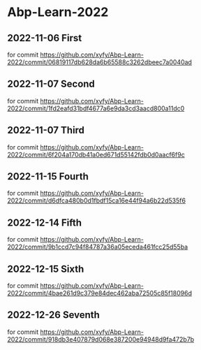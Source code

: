 # Abp-Learn-2022

## 2022-11-06 First

for commit <https://github.com/xyfy/Abp-Learn-2022/commit/06819117db628da6b65588c3262dbeec7a0040ad>

## 2022-11-07 Second

for commit <https://github.com/xyfy/Abp-Learn-2022/commit/1fd2eafd31bdf4677a6e9da3cd3aacd800a11dc0>

## 2022-11-07 Third

for commit <https://github.com/xyfy/Abp-Learn-2022/commit/6f204a170db41a0ed671d55142fdb0d0aacf6f9c>

## 2022-11-15 Fourth

for commit <https://github.com/xyfy/Abp-Learn-2022/commit/d6dfca480b0d1fbdf15ca16e44f94a6b22d535f6>

## 2022-12-14 Fifth

for commit <https://github.com/xyfy/Abp-Learn-2022/commit/9b1ccd7c94f84787a36a05eceda461fcc25d55ba>

## 2022-12-15 Sixth

for commit <https://github.com/xyfy/Abp-Learn-2022/commit/4bae261d9c379e84dec462aba72505c85f18096d>

## 2022-12-26 Seventh

for commit <https://github.com/xyfy/Abp-Learn-2022/commit/918db3e407879d068e387200e94948d9fa472b7b>
